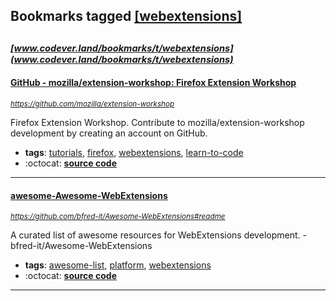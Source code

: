 ## Bookmarks tagged [[webextensions]](https://www.codever.land/search?q=[webextensions])

_<sup><sup>[www.codever.land/bookmarks/t/webextensions](www.codever.land/bookmarks/t/webextensions)</sup></sup>_
---
#### [GitHub - mozilla/extension-workshop: Firefox Extension Workshop](https://github.com/mozilla/extension-workshop)
_<sup>https://github.com/mozilla/extension-workshop</sup>_

Firefox Extension Workshop. Contribute to mozilla/extension-workshop development by creating an account on GitHub.
* **tags**: [tutorials](../tagged/tutorials.md), [firefox](../tagged/firefox.md), [webextensions](../tagged/webextensions.md), [learn-to-code](../tagged/learn-to-code.md)
* :octocat: **[source code](https://github.com/mozilla/extension-workshop)**
---
#### [awesome-Awesome-WebExtensions](https://github.com/bfred-it/Awesome-WebExtensions#readme)
_<sup>https://github.com/bfred-it/Awesome-WebExtensions#readme</sup>_

A curated list of awesome resources for WebExtensions development. - bfred-it/Awesome-WebExtensions
* **tags**: [awesome-list](../tagged/awesome-list.md), [platform](../tagged/platform.md), [webextensions](../tagged/webextensions.md)
* :octocat: **[source code](https://github.com/bfred-it/Awesome-WebExtensions#readme)**
---
